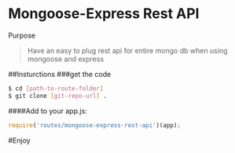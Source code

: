 # Mongoose-Express Rest API

Purpose
> Have an easy to plug rest api for entire mongo db when using mongoose and express

##Insturctions
###get the code
```sh
$ cd [path-to-route-folder]
$ git clone [git-repo-url] .
```
####Add to your app.js:
```js
require('routes/mongoose-express-rest-api')(app);
```


#Enjoy
